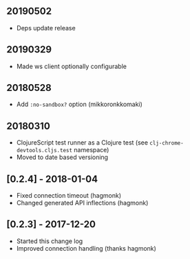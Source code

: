 ## 20190502
- Deps update release

## 20190329
- Made ws client optionally configurable

## 20180528
- Add `:no-sandbox?` option (mikkoronkkomaki)

## 20180310
- ClojureScript test runner as a Clojure test (see `clj-chrome-devtools.cljs.test` namespace)
- Moved to date based versioning

## [0.2.4] - 2018-01-04
- Fixed connection timeout (hagmonk)
- Changed generated API inflections (hagmonk)

## [0.2.3] - 2017-12-20
- Started this change log
- Improved connection handling (thanks hagmonk)
